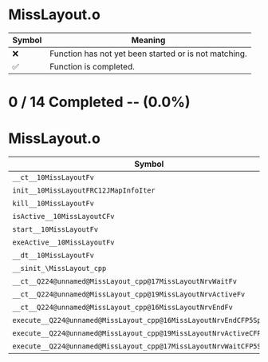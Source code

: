 # MissLayout.o
| Symbol | Meaning 
| ------------- | ------------- 
| :x: | Function has not yet been started or is not matching. 
| :white_check_mark: | Function is completed. 


# 0 / 14 Completed -- (0.0%)
# MissLayout.o
| Symbol | Decompiled? |
| ------------- | ------------- |
| `__ct__10MissLayoutFv` | :x: |
| `init__10MissLayoutFRC12JMapInfoIter` | :x: |
| `kill__10MissLayoutFv` | :x: |
| `isActive__10MissLayoutCFv` | :x: |
| `start__10MissLayoutFv` | :x: |
| `exeActive__10MissLayoutFv` | :x: |
| `__dt__10MissLayoutFv` | :x: |
| `__sinit_\MissLayout_cpp` | :x: |
| `__ct__Q224@unnamed@MissLayout_cpp@17MissLayoutNrvWaitFv` | :x: |
| `__ct__Q224@unnamed@MissLayout_cpp@19MissLayoutNrvActiveFv` | :x: |
| `__ct__Q224@unnamed@MissLayout_cpp@16MissLayoutNrvEndFv` | :x: |
| `execute__Q224@unnamed@MissLayout_cpp@16MissLayoutNrvEndCFP5Spine` | :x: |
| `execute__Q224@unnamed@MissLayout_cpp@19MissLayoutNrvActiveCFP5Spine` | :x: |
| `execute__Q224@unnamed@MissLayout_cpp@17MissLayoutNrvWaitCFP5Spine` | :x: |
